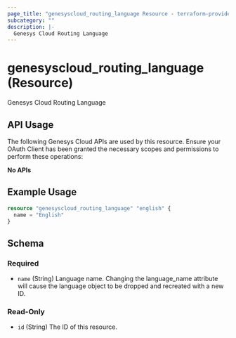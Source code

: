 ```yaml
---
page_title: "genesyscloud_routing_language Resource - terraform-provider-genesyscloud-jonesb"
subcategory: ""
description: |-
  Genesys Cloud Routing Language
---
```

# genesyscloud_routing_language (Resource)

Genesys Cloud Routing Language

## API Usage
The following Genesys Cloud APIs are used by this resource. Ensure your OAuth Client has been granted the necessary scopes and permissions to perform these operations:

**No APIs**

## Example Usage

```terraform
resource "genesyscloud_routing_language" "english" {
  name = "English"
}
```

<!-- schema generated by tfplugindocs -->
## Schema

### Required

- `name` (String) Language name. Changing the language_name attribute will cause the language object to be dropped and recreated with a new ID.

### Read-Only

- `id` (String) The ID of this resource.

